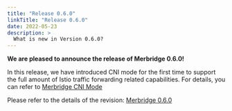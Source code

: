 ```yaml
---
title: "Release 0.6.0"
linkTitle: "Release 0.6.0"
date: 2022-05-23
description: >
  What is new in Version 0.6.0?
---
```


**We are pleased to announce the release of Merbridge 0.6.0!**

In this release, we have introduced CNI mode for the first time to support the full amount of Istio traffic forwarding related capabilities. For details, you can refer to [Merbridge CNI Mode](/blog/2022/05/18/cni-mode/)

Please refer to the details of the revision: [Merbridge 0.6.0](https://github.com/merbridge/merbridge/releases/tag/0.6.0)
